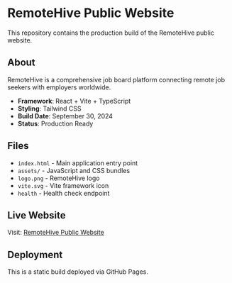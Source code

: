 # RemoteHive Public Website

This repository contains the production build of the RemoteHive public website.

## About

RemoteHive is a comprehensive job board platform connecting remote job seekers with employers worldwide.

- **Framework**: React + Vite + TypeScript
- **Styling**: Tailwind CSS
- **Build Date**: September 30, 2024
- **Status**: Production Ready

## Files

- `index.html` - Main application entry point
- `assets/` - JavaScript and CSS bundles
- `logo.png` - RemoteHive logo
- `vite.svg` - Vite framework icon
- `health` - Health check endpoint

## Live Website

Visit: [RemoteHive Public Website](https://remotehive-dev.github.io/remotehive-public/)

## Deployment

This is a static build deployed via GitHub Pages.